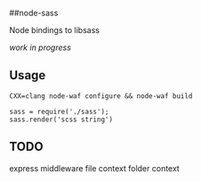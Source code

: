 ##node-sass

Node bindings to libsass

*work in progress*

## Usage

    CXX=clang node-waf configure && node-waf build

    sass = require('./sass');
    sass.render('scss string')

## TODO

express middleware
file context
folder context
